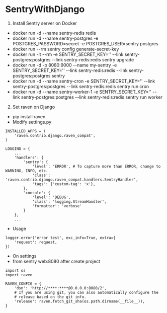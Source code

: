 # SentryWithDjango

1. Install Sentry server on Docker
 * docker run -d --name sentry-redis redis
 * docker run -d --name sentry-postgres -e POSTGRES_PASSWORD=secret -e POSTGRES_USER=sentry postgres
 * docker run --rm sentry config generate-secret-key
 * docker run -it --rm -e SENTRY_SECRET_KEY='<secret-key>' --link sentry-postgres:postgres --link sentry-redis:redis sentry upgrade
 * docker run -d -p 8080:9000 --name my-sentry -e SENTRY_SECRET_KEY='<secret-key>' --link sentry-redis:redis --link sentry-postgres:postgres sentry
 * docker run -d --name sentry-cron -e SENTRY_SECRET_KEY='<secret-key>' --link sentry-postgres:postgres --link sentry-redis:redis sentry run cron
 * docker run -d --name sentry-worker-1 -e SENTRY_SECRET_KEY='<secret-key>' --link sentry-postgres:postgres --link sentry-redis:redis sentry run worker


2. Set raven on Django
 * pip install raven
 * Modify settings.py
```
INSTALLED_APPS = (
    'raven.contrib.django.raven_compat',
)

LOGGING = {
    ...
    'handlers': {
        'sentry': {
            'level': 'ERROR', # To capture more than ERROR, change to WARNING, INFO, etc.
            'class': 'raven.contrib.django.raven_compat.handlers.SentryHandler',
            'tags': {'custom-tag': 'x'},
        },
        'console': {
            'level': 'DEBUG',
            'class': 'logging.StreamHandler',
            'formatter': 'verbose'
        }
    },
    ...
```

 * Usage
```
logger.error('error test', exc_info=True, extra={
    'request': request,
})
```

 * On settings
 * from sentry web:8080 after create project
```
import os
import raven

RAVEN_CONFIG = {
    'dsn': 'http://****:****@0.0.0.0:8080/2',
    # If you are using git, you can also automatically configure the
    # release based on the git info.
    'release': raven.fetch_git_sha(os.path.dirname(__file__)),
}
```

